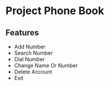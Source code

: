 
# Project Phone Book



## Features

- Add Number
- Search Number
- Dial Number
- Change Name Or Number
- Delete Account
- Exit
